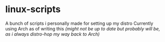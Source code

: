 # linux-scripts
A bunch of scripts i personally made for setting up my distro
Currently using Arch as of writing this _(might not be up to date but probably will be, as i always distro-hop my way back to Arch)_
